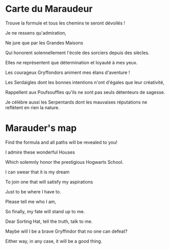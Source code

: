 # Carte du Maraudeur

Trouve la formule et tous les chemins te seront dévoilés !

Je ne ressens qu'admiration,

Ne jure que par les Grandes Maisons

Qui honorent solennellement l'école des sorciers depuis des siècles.

Elles ne représentent que détermination et loyauté à mes yeux.

Les courageux Gryffondors animent mes élans d'aventure !

Les Serdaigles dont les bonnes intentions n'ont d'égales que leur créativité,

Rappellent aux Poufsouffles qu'ils ne sont pas seuls détenteurs de sagesse.

Je célèbre aussi les Serpentards dont les mauvaises réputations ne reflètent en rien la nature.


# Marauder's map

Find the formula and all paths will be revealed to you!

I admire these wonderful Houses

Which solemnly honor the prestigious Hogwarts School.

I can swear that it is my dream

To join one that will satisfy my aspirations

Just to be where I have to.

Please tell me who I am,

So finally, my fate will stand up to me.

Dear Sorting Hat, tell the truth, talk to me.

Maybe will I be a brave Gryffindor that no one can defeat?

Either way, in any case, it will be a good thing.
